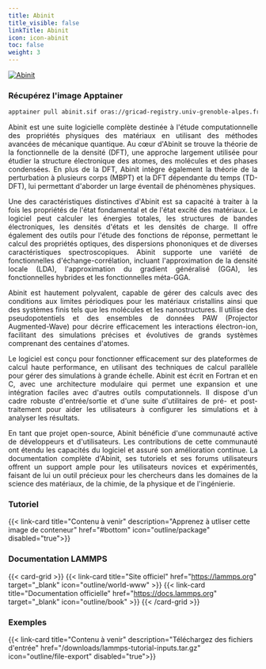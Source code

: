 ```yaml
---
title: Abinit
title_visible: false
linkTitle: Abinit
icon: icon-abinit
toc: false
weight: 3
---
```


<a href="https://www.abinit.org/" target="_blank" class="codes-pages-top-logo">
    <img alt="Abinit" class="logo-abinit">
</a>

### Récupérez l'image Apptainer

```bash
apptainer pull abinit.sif oras://gricad-registry.univ-grenoble-alpes.fr/diamond/apptainer/apptainer-singularity-projects/abinit.sif:latest
```

<div align="justify">

Abinit est une suite logicielle complète destinée à l'étude computationnelle des propriétés physiques des matériaux en utilisant des méthodes avancées de mécanique quantique. Au cœur d'Abinit se trouve la théorie de la fonctionnelle de la densité (DFT), une approche largement utilisée pour étudier la structure électronique des atomes, des molécules et des phases condensées. En plus de la DFT, Abinit intègre également la théorie de la perturbation à plusieurs corps (MBPT) et la DFT dépendante du temps (TD-DFT), lui permettant d'aborder un large éventail de phénomènes physiques.

Une des caractéristiques distinctives d'Abinit est sa capacité à traiter à la fois les propriétés de l'état fondamental et de l'état excité des matériaux. Le logiciel peut calculer les énergies totales, les structures de bandes électroniques, les densités d'états et les densités de charge. Il offre également des outils pour l'étude des fonctions de réponse, permettant le calcul des propriétés optiques, des dispersions phononiques et de diverses caractéristiques spectroscopiques. Abinit supporte une variété de fonctionnelles d'échange-corrélation, incluant l'approximation de la densité locale (LDA), l'approximation du gradient généralisé (GGA), les fonctionnelles hybrides et les fonctionnelles méta-GGA.

Abinit est hautement polyvalent, capable de gérer des calculs avec des conditions aux limites périodiques pour les matériaux cristallins ainsi que des systèmes finis tels que les molécules et les nanostructures. Il utilise des pseudopotentiels et des ensembles de données PAW (Projector Augmented-Wave) pour décrire efficacement les interactions électron-ion, facilitant des simulations précises et évolutives de grands systèmes comprenant des centaines d'atomes.

Le logiciel est conçu pour fonctionner efficacement sur des plateformes de calcul haute performance, en utilisant des techniques de calcul parallèle pour gérer des simulations à grande échelle. Abinit est écrit en Fortran et en C, avec une architecture modulaire qui permet une expansion et une intégration faciles avec d'autres outils computationnels. Il dispose d'un cadre robuste d'entrée/sortie et d'une suite d'utilitaires de pré- et post-traitement pour aider les utilisateurs à configurer les simulations et à analyser les résultats.

En tant que projet open-source, Abinit bénéficie d'une communauté active de développeurs et d'utilisateurs. Les contributions de cette communauté ont étendu les capacités du logiciel et assuré son amélioration continue. La documentation complète d'Abinit, ses tutoriels et ses forums utilisateurs offrent un support ample pour les utilisateurs novices et expérimentés, faisant de lui un outil précieux pour les chercheurs dans les domaines de la science des matériaux, de la chimie, de la physique et de l'ingénierie.

</div>

<h3 class="mb-1">Tutoriel</h3>

{{< link-card title="Contenu à venir" description="Apprenez à utliser cette image de conteneur" href="#bottom" icon="outline/package" disabled="true">}}

<h3 class="mb-1">Documentation LAMMPS</h3>

{{< card-grid >}}
{{< link-card title="Site officiel" href="https://lammps.org" target="_blank" icon="outline/world-www" >}}
{{< link-card title="Documentation officielle" href="https://docs.lammps.org" target="_blank" icon="outline/book" >}}
{{< /card-grid >}}

<h3 class="mb-1">Exemples</h3>

{{< link-card title="Contenu à venir" description="Téléchargez des fichiers d'entrée" href="/downloads/lammps-tutorial-inputs.tar.gz" icon="outline/file-export" disabled="true">}}

<!-- ### Comment utiliser cette image de conteneur _( à venir)_

### Documentation Abinit

- #### <a href="https://www.abinit.org/" target="_blank">Site officiel</a>

- #### <a href="https://docs.abinit.org/" target="_blank">Documentation officielle</a>

- #### Exemples : fichiers d'entrée _(à venir)_ -->
